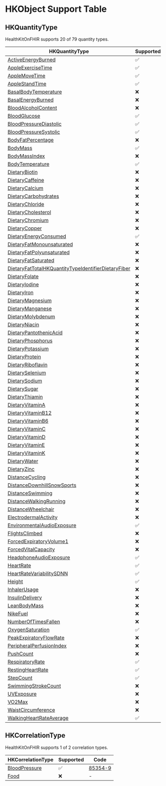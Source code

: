 <!--
                  
This source file is part of the HealthKitOnFHIR open source project

SPDX-FileCopyrightText: 2022 Stanford University and the project authors (see CONTRIBUTORS.md)

SPDX-License-Identifier: MIT
             
-->


# HKObject Support Table 

## HKQuantityType

HealthKitOnFHIR supports 20 of 79 quantity types.

|HKQuantityType|Supported|Code|Unit|
|----|----|----|----|
|[ActiveEnergyBurned](https://developer.apple.com/documentation/healthkitHKQuantityTypeIdentifierActiveEnergyBurned)|:white_check_mark:|[41981-2](http://loinc.org/41981-2)|[kcal](http://unitsofmeasure.org)|
|[AppleExerciseTime](https://developer.apple.com/documentation/healthkitHKQuantityTypeIdentifierAppleExerciseTime)|:white_check_mark:|[HKQuantityTypeIdentifierAppleExerciseTime](https://developer.apple.com/documentation/healthkit/HKQuantityTypeIdentifierAppleExerciseTime)|[min](http://unitsofmeasure.org)|
|[AppleMoveTime](https://developer.apple.com/documentation/healthkitHKQuantityTypeIdentifierAppleMoveTime)|:white_check_mark:|[HKQuantityTypeIdentifierAppleMoveTime](https://developer.apple.com/documentation/healthkit/HKQuantityTypeIdentifierAppleMoveTime)|[min](http://unitsofmeasure.org)|
|[AppleStandTime](https://developer.apple.com/documentation/healthkitHKQuantityTypeIdentifierAppleStandTime)|:white_check_mark:|[HKQuantityTypeIdentifierAppleStandTime](https://developer.apple.com/documentation/healthkit/HKQuantityTypeIdentifierAppleStandTime)|[min](http://unitsofmeasure.org)|
|[BasalBodyTemperature](https://developer.apple.com/documentation/healthkitHKQuantityTypeIdentifierBasalBodyTemperature)|:x:|-|-|
|[BasalEnergyBurned](https://developer.apple.com/documentation/healthkitHKQuantityTypeIdentifierBasalEnergyBurned)|:x:|-|-|
|[BloodAlcoholContent](https://developer.apple.com/documentation/healthkitHKQuantityTypeIdentifierBloodAlcoholContent)|:x:|-|-|
|[BloodGlucose](https://developer.apple.com/documentation/healthkitHKQuantityTypeIdentifierBloodGlucose)|:white_check_mark:|[41653-7](http://loinc.org/41653-7)|[mg/dL](http://unitsofmeasure.org)|
|[BloodPressureDiastolic](https://developer.apple.com/documentation/healthkitHKQuantityTypeIdentifierBloodPressureDiastolic)|:white_check_mark:|[8867-4](http://loinc.org/8867-4)|[mmHg](http://unitsofmeasure.org)|
|[BloodPressureSystolic](https://developer.apple.com/documentation/healthkitHKQuantityTypeIdentifierBloodPressureSystolic)|:white_check_mark:|[8480-6](http://loinc.org/8480-6)|[mmHg](http://unitsofmeasure.org)|
|[BodyFatPercentage](https://developer.apple.com/documentation/healthkitHKQuantityTypeIdentifierBodyFatPercentage)|:x:|-|-|
|[BodyMass](https://developer.apple.com/documentation/healthkitHKQuantityTypeIdentifierBodyMass)|:white_check_mark:|[29463-7](http://loinc.org/29463-7)|[lbs](http://unitsofmeasure.org)|
|[BodyMassIndex](https://developer.apple.com/documentation/healthkitHKQuantityTypeIdentifierBodyMassIndex)|:x:|-|-|
|[BodyTemperature](https://developer.apple.com/documentation/healthkitHKQuantityTypeIdentifierBodyTemperature)|:white_check_mark:|[8310-5](http://loinc.org/8310-5)|[C](http://unitsofmeasure.org)|
|[DietaryBiotin](https://developer.apple.com/documentation/healthkitHKQuantityTypeIdentifierDietaryBiotin)|:x:|-|-|
|[DietaryCaffeine](https://developer.apple.com/documentation/healthkitHKQuantityTypeIdentifierDietaryCaffeine)|:x:|-|-|
|[DietaryCalcium](https://developer.apple.com/documentation/healthkitHKQuantityTypeIdentifierDietaryCalcium)|:x:|-|-|
|[DietaryCarbohydrates](https://developer.apple.com/documentation/healthkitHKQuantityTypeIdentifierDietaryCarbohydrates)|:x:|-|-|
|[DietaryChloride](https://developer.apple.com/documentation/healthkitHKQuantityTypeIdentifierDietaryChloride)|:x:|-|-|
|[DietaryCholesterol](https://developer.apple.com/documentation/healthkitHKQuantityTypeIdentifierDietaryCholesterol)|:x:|-|-|
|[DietaryChromium](https://developer.apple.com/documentation/healthkitHKQuantityTypeIdentifierDietaryChromium)|:x:|-|-|
|[DietaryCopper](https://developer.apple.com/documentation/healthkitHKQuantityTypeIdentifierDietaryCopper)|:x:|-|-|
|[DietaryEnergyConsumed](https://developer.apple.com/documentation/healthkitHKQuantityTypeIdentifierDietaryEnergyConsumed)|:white_check_mark:|[9052-2](http://loinc.org/9052-2)|[kcal](http://unitsofmeasure.org)|
|[DietaryFatMonounsaturated](https://developer.apple.com/documentation/healthkitHKQuantityTypeIdentifierDietaryFatMonounsaturated)|:x:|-|-|
|[DietaryFatPolyunsaturated](https://developer.apple.com/documentation/healthkitHKQuantityTypeIdentifierDietaryFatPolyunsaturated)|:x:|-|-|
|[DietaryFatSaturated](https://developer.apple.com/documentation/healthkitHKQuantityTypeIdentifierDietaryFatSaturated)|:x:|-|-|
|[DietaryFatTotalHKQuantityTypeIdentifierDietaryFiber](https://developer.apple.com/documentation/healthkitHKQuantityTypeIdentifierDietaryFatTotalHKQuantityTypeIdentifierDietaryFiber)|:x:|-|-|
|[DietaryFolate](https://developer.apple.com/documentation/healthkitHKQuantityTypeIdentifierDietaryFolate)|:x:|-|-|
|[DietaryIodine](https://developer.apple.com/documentation/healthkitHKQuantityTypeIdentifierDietaryIodine)|:x:|-|-|
|[DietaryIron](https://developer.apple.com/documentation/healthkitHKQuantityTypeIdentifierDietaryIron)|:x:|-|-|
|[DietaryMagnesium](https://developer.apple.com/documentation/healthkitHKQuantityTypeIdentifierDietaryMagnesium)|:x:|-|-|
|[DietaryManganese](https://developer.apple.com/documentation/healthkitHKQuantityTypeIdentifierDietaryManganese)|:x:|-|-|
|[DietaryMolybdenum](https://developer.apple.com/documentation/healthkitHKQuantityTypeIdentifierDietaryMolybdenum)|:x:|-|-|
|[DietaryNiacin](https://developer.apple.com/documentation/healthkitHKQuantityTypeIdentifierDietaryNiacin)|:x:|-|-|
|[DietaryPantothenicAcid](https://developer.apple.com/documentation/healthkitHKQuantityTypeIdentifierDietaryPantothenicAcid)|:x:|-|-|
|[DietaryPhosphorus](https://developer.apple.com/documentation/healthkitHKQuantityTypeIdentifierDietaryPhosphorus)|:x:|-|-|
|[DietaryPotassium](https://developer.apple.com/documentation/healthkitHKQuantityTypeIdentifierDietaryPotassium)|:x:|-|-|
|[DietaryProtein](https://developer.apple.com/documentation/healthkitHKQuantityTypeIdentifierDietaryProtein)|:x:|-|-|
|[DietaryRiboflavin](https://developer.apple.com/documentation/healthkitHKQuantityTypeIdentifierDietaryRiboflavin)|:x:|-|-|
|[DietarySelenium](https://developer.apple.com/documentation/healthkitHKQuantityTypeIdentifierDietarySelenium)|:x:|-|-|
|[DietarySodium](https://developer.apple.com/documentation/healthkitHKQuantityTypeIdentifierDietarySodium)|:x:|-|-|
|[DietarySugar](https://developer.apple.com/documentation/healthkitHKQuantityTypeIdentifierDietarySugar)|:x:|-|-|
|[DietaryThiamin](https://developer.apple.com/documentation/healthkitHKQuantityTypeIdentifierDietaryThiamin)|:x:|-|-|
|[DietaryVitaminA](https://developer.apple.com/documentation/healthkitHKQuantityTypeIdentifierDietaryVitaminA)|:x:|-|-|
|[DietaryVitaminB12](https://developer.apple.com/documentation/healthkitHKQuantityTypeIdentifierDietaryVitaminB12)|:x:|-|-|
|[DietaryVitaminB6](https://developer.apple.com/documentation/healthkitHKQuantityTypeIdentifierDietaryVitaminB6)|:x:|-|-|
|[DietaryVitaminC](https://developer.apple.com/documentation/healthkitHKQuantityTypeIdentifierDietaryVitaminC)|:x:|-|-|
|[DietaryVitaminD](https://developer.apple.com/documentation/healthkitHKQuantityTypeIdentifierDietaryVitaminD)|:x:|-|-|
|[DietaryVitaminE](https://developer.apple.com/documentation/healthkitHKQuantityTypeIdentifierDietaryVitaminE)|:x:|-|-|
|[DietaryVitaminK](https://developer.apple.com/documentation/healthkitHKQuantityTypeIdentifierDietaryVitaminK)|:x:|-|-|
|[DietaryWater](https://developer.apple.com/documentation/healthkitHKQuantityTypeIdentifierDietaryWater)|:x:|-|-|
|[DietaryZinc](https://developer.apple.com/documentation/healthkitHKQuantityTypeIdentifierDietaryZinc)|:x:|-|-|
|[DistanceCycling](https://developer.apple.com/documentation/healthkitHKQuantityTypeIdentifierDistanceCycling)|:x:|-|-|
|[DistanceDownhillSnowSports](https://developer.apple.com/documentation/healthkitHKQuantityTypeIdentifierDistanceDownhillSnowSports)|:x:|-|-|
|[DistanceSwimming](https://developer.apple.com/documentation/healthkitHKQuantityTypeIdentifierDistanceSwimming)|:x:|-|-|
|[DistanceWalkingRunning](https://developer.apple.com/documentation/healthkitHKQuantityTypeIdentifierDistanceWalkingRunning)|:x:|-|-|
|[DistanceWheelchair](https://developer.apple.com/documentation/healthkitHKQuantityTypeIdentifierDistanceWheelchair)|:x:|-|-|
|[ElectrodermalActivity](https://developer.apple.com/documentation/healthkitHKQuantityTypeIdentifierElectrodermalActivity)|:x:|-|-|
|[EnvironmentalAudioExposure](https://developer.apple.com/documentation/healthkitHKQuantityTypeIdentifierEnvironmentalAudioExposure)|:white_check_mark:|[HKQuantityTypeIdentifierEnvironmentalAudioExposure](https://developer.apple.com/documentation/healthkit/HKQuantityTypeIdentifierEnvironmentalAudioExposure)|[dB(SPL)](http://unitsofmeasure.org)|
|[FlightsClimbed](https://developer.apple.com/documentation/healthkitHKQuantityTypeIdentifierFlightsClimbed)|:x:|-|-|
|[ForcedExpiratoryVolume1](https://developer.apple.com/documentation/healthkitHKQuantityTypeIdentifierForcedExpiratoryVolume1)|:x:|-|-|
|[ForcedVitalCapacity](https://developer.apple.com/documentation/healthkitHKQuantityTypeIdentifierForcedVitalCapacity)|:x:|-|-|
|[HeadphoneAudioExposure](https://developer.apple.com/documentation/healthkitHKQuantityTypeIdentifierHeadphoneAudioExposure)|:white_check_mark:|[HKQuantityTypeIdentifierHeadphoneAudioExposure](https://developer.apple.com/documentation/healthkit/HKQuantityTypeIdentifierHeadphoneAudioExposure)|[dB(SPL)](http://unitsofmeasure.org)|
|[HeartRate](https://developer.apple.com/documentation/healthkitHKQuantityTypeIdentifierHeartRate)|:white_check_mark:|[8867-4](http://loinc.org/8867-4)|[beats/minute](http://unitsofmeasure.org)|
|[HeartRateVariabilitySDNN](https://developer.apple.com/documentation/healthkitHKQuantityTypeIdentifierHeartRateVariabilitySDNN)|:white_check_mark:|[80404-7](http://loinc.org/80404-7)|[ms](http://unitsofmeasure.org)|
|[Height](https://developer.apple.com/documentation/healthkitHKQuantityTypeIdentifierHeight)|:white_check_mark:|[8302-2](http://loinc.org/8302-2)|[in](http://unitsofmeasure.org)|
|[InhalerUsage](https://developer.apple.com/documentation/healthkitHKQuantityTypeIdentifierInhalerUsage)|:x:|-|-|
|[InsulinDelivery](https://developer.apple.com/documentation/healthkitHKQuantityTypeIdentifierInsulinDelivery)|:x:|-|-|
|[LeanBodyMass](https://developer.apple.com/documentation/healthkitHKQuantityTypeIdentifierLeanBodyMass)|:x:|-|-|
|[NikeFuel](https://developer.apple.com/documentation/healthkitHKQuantityTypeIdentifierNikeFuel)|:x:|-|-|
|[NumberOfTimesFallen](https://developer.apple.com/documentation/healthkitHKQuantityTypeIdentifierNumberOfTimesFallen)|:x:|-|-|
|[OxygenSaturation](https://developer.apple.com/documentation/healthkitHKQuantityTypeIdentifierOxygenSaturation)|:white_check_mark:|[59408-5](http://loinc.org/59408-5)|[%](http://unitsofmeasure.org)|
|[PeakExpiratoryFlowRate](https://developer.apple.com/documentation/healthkitHKQuantityTypeIdentifierPeakExpiratoryFlowRate)|:x:|-|-|
|[PeripheralPerfusionIndex](https://developer.apple.com/documentation/healthkitHKQuantityTypeIdentifierPeripheralPerfusionIndex)|:x:|-|-|
|[PushCount](https://developer.apple.com/documentation/healthkitHKQuantityTypeIdentifierPushCount)|:x:|-|-|
|[RespiratoryRate](https://developer.apple.com/documentation/healthkitHKQuantityTypeIdentifierRespiratoryRate)|:white_check_mark:|[9279-1](http://loinc.org/9279-1)|[breaths/minute](http://unitsofmeasure.org)|
|[RestingHeartRate](https://developer.apple.com/documentation/healthkitHKQuantityTypeIdentifierRestingHeartRate)|:white_check_mark:|[40443-4](http://loinc.org/40443-4)|[beats/minute](http://unitsofmeasure.org)|
|[StepCount](https://developer.apple.com/documentation/healthkitHKQuantityTypeIdentifierStepCount)|:white_check_mark:|[55423-8](http://loinc.org/55423-8)|steps|
|[SwimmingStrokeCount](https://developer.apple.com/documentation/healthkitHKQuantityTypeIdentifierSwimmingStrokeCount)|:x:|-|-|
|[UVExposure](https://developer.apple.com/documentation/healthkitHKQuantityTypeIdentifierUVExposure)|:x:|-|-|
|[VO2Max](https://developer.apple.com/documentation/healthkitHKQuantityTypeIdentifierVO2Max)|:x:|-|-|
|[WaistCircumference](https://developer.apple.com/documentation/healthkitHKQuantityTypeIdentifierWaistCircumference)|:x:|-|-|
|[WalkingHeartRateAverage](https://developer.apple.com/documentation/healthkitHKQuantityTypeIdentifierWalkingHeartRateAverage)|:white_check_mark:|[HKQuantityTypeIdentifierWalkingHeartRateAverage](https://developer.apple.com/documentation/healthkit/HKQuantityTypeIdentifierWalkingHeartRateAverage)|[beats/minute](http://unitsofmeasure.org)|


## HKCorrelationType

HealthKitOnFHIR supports 1 of 2 correlation types.

|HKCorrelationType|Supported|Code|
|----|----|----|
|[BloodPressure](https://developer.apple.com/documentation/healthkitHKCorrelationTypeIdentifierBloodPressure)|:white_check_mark:|[85354-9](http://loinc.org/85354-9)|
|[Food](https://developer.apple.com/documentation/healthkitHKCorrelationTypeIdentifierFood)|:x:|-|
